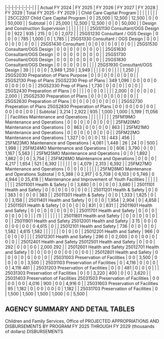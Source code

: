 |-|-|-|-|-|-|-|-|
| | Actual FY 2024 | FY 2025 | FY 2026 | FY 2027 | FY 2028 | FY 2029 | Total FY 2025- FY 2029 |
| Child Care Capital Program | | | | | | | |
| 25CC2207 Child Care Capital Program | 0 | 25,000 | 12,500 | 12,500 | 0 | 0 | 50,000 |
| Subtotal | 0 | 25,000 | 12,500 | 12,500 | 0 | 0 | 50,000 |
| Design and Construction Supervision | | | | | | | |
| 25GS1130 Consultant/OGS Design | 0 | 922 | 935 | 215 | 0 | 0 | 2,072 |
| 25GS1230 Consultant / OGS Design | 0 | 0 | 0 | 785 | 1,000 | 0 | 1,785 |
| 25GS1330 Consultant / OGS Design | 0 | 0 | 0 | 0 | 0 | 0 | 0 |
| 25GS1430 Consultant | 0 | 0 | 0 | 0 | 0 | 0 | 0 |
| 25GS1530 Consultant/OGS Design | 0 | 0 | 0 | 0 | 0 | 0 | 0 |
| 25GS1630 Consultant/OGS Design | 0 | 0 | 0 | 0 | 0 | 0 | 0 |
| 25GS1730 Consultant/OGS Design | 0 | 0 | 0 | 0 | 0 | 0 | 0 |
| 25GS1830 Consultant/OGS Design | 0 | 0 | 0 | 0 | 0 | | |
| 25GS1930 Consultant/OGS Design | 39 | | | 0 | 0 | 3,949  1,250 | 3,949 |
| | | 0 | 0 | | | | 1,250 |
| 25GS2030 Preparation of Plans Purpose | 0 | 0 | 0 | 0 | 0 | 0 | 0 |
| 25GS2130 Prep of Plans 25GS2230 Prep of Plans | 349  1,096 | 0  0 | 0  0 | 0  0 | 0  0 | 0 | 0 |
| 25GS2330 Prep of Plans | 1,730 | 0 | 0 | 0 | | 0 | 0 |
| 25GS2430 Preparation of Plans | 0 | | | | 0 | 0 | 0 |
| | | 2,000 | 0 | 0 | 0 | 0 | 2,000 |
| 25GS2530 Preparation of Plans | 0 | 0 | 0 | 0 | 0 | 0 | 0 |
| 25GS2630 Preparation of Plans | 0 | 0 | 0 | 0 | 0 | 0 | 0 |
| 25GS2730 Preperation of Plans 25GS2830 Preperation of Plans | 0  0 | 0  0 | 0  0 | 0  0 | 0  0 | 0  0 | 0  0 |
| Subtotal | 3,214 | 2,922 | 935 | 1,000 | 1,000 | 5,199 | 11,056 |
| Facilities Maintenance and Operations | | | | | | | |
| 25FM19MO Maintenance and Operations | 0 | 0 | 0 | 0 | 0 | 0 | 0 |
| 25FM20MO Maintenance and Operations | 0 | 863 | 0 | 0 | 0 | 0 | 863 |
| 25FM21MO Maintenance and Operations | 0 | 0 | 0 | 0 | 0 | 0 | 0 |
| 25FM22MO Maintenance and Operations | 1,327 | 0 | 0 | 0 | 13 | 443 | 456 |
| 25FM23MO Maintenance and Operations | 4,061 | 1,448 | 26 | 24 | 0 | 500 | 1,998 |
| 25FM24MO Maintenance and Operations | 0 | 606 | 3,790 | 0 | 0 | 1,167 | 5,563 |
| 25FM25MO Maintenance and Operations | 0 | 0 | 1,892 | 1,862 | 0 | 0 | 3,754 |
| 25FM26MO Maintenance and Operations | 0 | 0 | 0 | 4,217 | 1,654 | 521 | 6,392 |
| | | | | 0 | 4,079 | 2,313 | 6,392 |
| 25FM27MO Maintenance and Operations | 0 | 0 | 0 | | | | |
| 25FM28MO Maintenance and Operations Subtotal | 0  5,388 | 0  2,917 | 0  5,708 | 0  6,103 | 0  5,746 | 0  4,944 | 0  25,418 |
| Maintenance and Improvement of Youth Facilities | | | | | | | |
| 25011001 Health & Safety | 0 | 3,680 | 0 | 0 | 0 | 0 | 3,680 |
| 25011101 Health and Safety | 0 | 0 | 0 | 0 | 0 | 0 | 0 |
| 25011201 Health & Safety | 0 | 0 | 383 | 0 | 0 | 0 | 383 |
| 25011301 Health & Safety | 0 | 0 | 1,333 | 1,825 | 0 | 0 | 3,158 |
| 25011401 Health and Safety | 0 | 0 | 0 | 1,954 | 2,904 | 0 | 4,858 |
| 25011501 Health & Safety | 0 | 0 | 0 | 0 | 831 | 0 | 831 |
| 25011601 Health and Safety | 0 | 0 | 0 | 0 | 0 | 0 | 0 |
| 25011701 Health and Safety | 0 | 0 | 0 | 0 | 0 | 0 | 0 |
| | (1) | | | | | | |
| 25011801 Health and Safety | | 0 | 0 | 0 | 0 | 0 | 0 |
| 25011901 Health and Safety 25012001 Health and Safety | 3  15 | 0  0 | 0  0 | 0  0 | 0  0 | 0  4,615 | 0 |
| 25012101 Health and Safety | 736 | 0 | 0 | 0 | 0 | 1,582 | 4,615  1,582 |
| | | | | | 0 | 0 | 0 |
| 25012201 Health and Safety | 966 | 0 | 0 | 0 | 0 | | |
| 25012301 Health and Safety | 296  0 | 0  2,000 | 0  0 | 0  0 | 0 | 0 | 0 |
| 25012401 Health and Safety 25012501 Health and Safety | 0 | 0  0 | 292 | 0 | 0 | 0  0 | 2,000  292 |
| 25012601 Health and Safety 25012701 Health and Safety | 0 | 0 | 0  0 | 0  0 | 0  0 | 0 | 0  0 |
| 25012801 Health and Safety | 0 | 0 | 0 | 0 | 0 | 0  0 | 0 |
| 25031003 Preservation of Facilities | 0  0 | 3,500 | 0 | 0 | 0 | 0 | 3,500 |
| 25031103 Preservation of Facilities | 0 | 4,116 | 0 | 0 | 0 | 0 | 4,116  481 |
| 25031203 Preservation of Facilities | 0 | 0 | 481 | 0 | 0 | 0 | |
| 25031303 Preservation of Facilities | 0 | 0 | 3,220 | 400 | 0 | 0 | 3,620 |
| 25031403 Preservation of Facilities 25031503 Preservation of Facilities | 0  0 | 0  0 | 0  0 | 4,016 | 900 | 0  0 | 4,916  0 |
| 25031603 Preservation of Facilities | 95 | 1,182 | 0 | 0  0 | 0  0 | 0 | 1,182 |
| 25031703 Preservation of Facilities | 0 | 1,500 | 1,500 | 1,500 | 1,000 | 0 | 5,500 |

## **AGENCY SUMMARY AND DETAIL TABLES**

Children and Family Services, Office of PROJECTED APPROPRIATIONS AND DISBURSEMENTS BY PROGRAM FY 2025 THROUGH FY 2029 (thousands of dollars) DISBURSEMENTS
